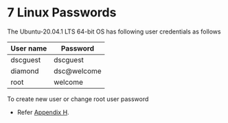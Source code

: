 # 7	Linux Passwords

The Ubuntu-20.04.1 LTS 64-bit OS has following user credentials as follows

| User name | Password    |
| --------- | ----------- |
| dscguest  | dscguest    |
| diamond   | dsc@welcome |
| root      | welcome     |

To create new user or change root user password

* Refer [Appendix H](9-appendices/appendix-h-to-create-and-change-of-root-user-password-ubuntu-new-user-creation.md).
